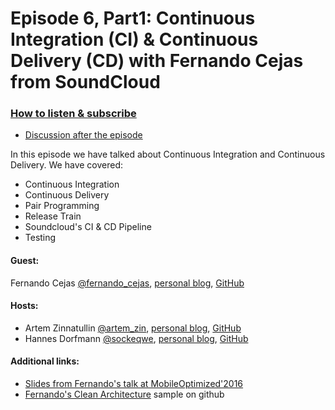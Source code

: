 # Episode 6, Part1: Continuous Integration (CI) & Continuous Delivery (CD) with Fernando Cejas from SoundCloud

### [How to listen & subscribe](https://github.com/artem-zinnatullin/TheContext-Podcast)

 - [Discussion after the episode](https://github.com/artem-zinnatullin/TheContext-Podcast/issues/49)


In this episode we have talked about Continuous Integration and Continuous Delivery. We have covered:

 - Continuous Integration
 - Continuous Delivery
 - Pair Programming
 - Release Train
 - Soundcloud's CI & CD Pipeline
 - Testing

#### Guest:

Fernando Cejas [@fernando_cejas](https://twitter.com/fernando_cejas), [personal blog](http://fernandocejas.com), [GitHub](https://github.com/android10)

#### Hosts:

  - Artem Zinnatullin [@artem_zin](https://twitter.com/artem_zin), [personal blog](http://artemzin.com), [GitHub](https://github.com/artem-zinnatullin)
  - Hannes Dorfmann [@sockeqwe](https://twitter.com/sockeqwe), [personal blog](http://hannesdorfmann.com), [GitHub](https://github.com/sockeqwe)

#### Additional links:

 - [Slides from Fernando's talk at MobileOptimized'2016 ](https://speakerdeck.com/android10/it-is-about-philosophy-culture-of-a-good-programmer-second-edition)
 - [Fernando's Clean Architecture](https://github.com/android10/Android-CleanArchitecture) sample on github

